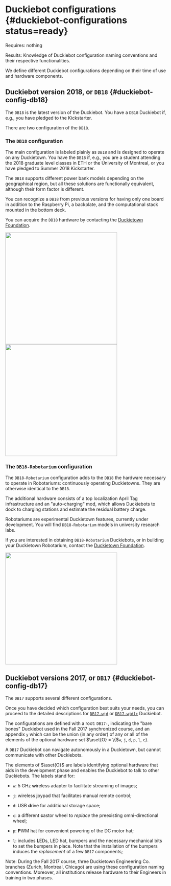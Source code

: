 # Duckiebot configurations {#duckiebot-configurations status=ready}

<div class='requirements' markdown="1">

Requires: nothing

Results: Knowledge of Duckiebot configuration naming conventions and their respective functionalities.

</div>

We define different Duckiebot configurations depending on their time of use and hardware components.


## Duckiebot version 2018, or `DB18` {#duckiebot-config-db18}

The `DB18` is the latest version of the Duckiebot. You have a `DB18` Duckiebot if, e.g., you have pledged to the Kickstarter.

There are two configuration of the `DB18`.

### The `DB18` configuration

The main configuration is labeled plainly as `DB18` and is designed to operate on any Duckietown. You have the `DB18` if, e.g., you are a student attending the 2018 graduate level classes in ETH or the University of Montreal, or you have pledged to Summer 2018 Kickstarter.

The `DB18` supports different power bank models depending on the geographical region, but all these solutions are functionally equivalent, although their form factor is different.

You can recognize a `DB18` from previous versions for having only one board in addition to the Raspberry Pi, a backplate, and the computational stack mounted in the bottom deck.

You can acquire the `DB18` hardware by contacting the [Duckietown Foundation](mailto:info@duckietown.org).

<div figure-id="fig:db18-battery1" figure-caption="A Duckiebot `DB18` assembly.">
   <img src="howto_assemble_finish_milestone.jpg" style='width: 25em'/>
</div>

<div figure-id="fig:db18-battery2" figure-caption="Another Duckiebot `DB18` assembly, with a different battery.">
   <img src="howto_assemble_finish_milestone-2.jpg" style='width: 25em'/>
</div>

### The `DB18-Robotarium` configuration

The `DB18-Robotarium` configuration adds to the `DB18` the hardware necessary to operate in Robotariums: continuously operating Duckietowns. They are otherwise identical to the `DB18`.

The additional hardware consists of a top localization April Tag infrastructure and an "auto-charging" mod, which allows Duckiebots to dock to charging stations and estimate the residual battery charge.  

Robotariums are experimental Duckietown features, currently under development. You will find `DB18-Robotarium` models in university research labs.

If you are interested in obtaining `DB18-Robotarium` Duckiebots, or in building your Duckietown Robotarium, contact the [Duckietown Foundation](mailto:info@duckietown.org).

<div figure-id="fig:db18-robotarium" figure-caption="A Duckiebot in `DB18-Robotarium` configuration.">
   <img src="a-glimpse-in-the-robotariums.png" style='width: 25em'/>
</div>

## Duckiebot versions 2017, or `DB17` {#duckiebot-config-db17}

The `DB17` supports several different configurations.

Once you have decided which configuration best suits your needs, you can proceed to the detailed descriptions for [`DB17-wjd`](#acquiring-parts-c0) or [`DB17-wjdlc`](#acquiring-parts-c1) Duckiebot.

The configurations are defined with a root: `DB17-`, indicating the "bare bones" Duckiebot used in the Fall 2017 synchronized course, and an appendix `y` which can be the union (in any order) of any or all of the elements of the optional hardware set $\aset{O} = \{$`w`, `j`, `d`, `p`, `l`, `c`$\}$.

A `DB17` Duckiebot can navigate autonomously in a Duckietown, but cannot communicate with other Duckiebots.

The elements of $\aset{O}$ are labels identifying optional hardware that aids in the development phase and enables the Duckiebot to talk to other Duckiebots. The labels stand for:

- `w`: 5 GHz **w**ireless adapter to facilitate streaming of images;

- `j`: wireless **j**oypad that facilitates manual remote control;

- `d`: USB **d**rive for additional storage space;

- `c`: a different **c**astor wheel to _replace_ the preexisting omni-directional wheel;

- `p`: **P**WM hat for convenient powering of the DC motor hat;

- `l`: includes **L**EDs, LED hat, bumpers and the necessary mechanical bits to set the bumpers in place. Note that the installation of the bumpers induces the _replacement_ of a few `DB17` components;

Note: During the Fall 2017 course, three Duckietown Engineering Co. branches (Zurich, Montreal, Chicago) are using these configuration naming conventions. Moreover, all institutions release hardware to their Engineers in training in two phases.
